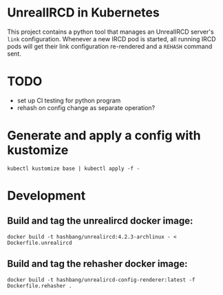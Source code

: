 # UnrealIRCD in Kubernetes

This project contains a python tool that manages an UnrealIRCD server's `link` configuration.
Whenever a new IRCD pod is started, all running IRCD pods will get their link configuration re-rendered and a `REHASH` command sent.


# TODO

  - set up CI testing for python program
  - rehash on config change as separate operation?


# Generate and apply a config with kustomize

```
kubectl kustomize base | kubectl apply -f -
```


# Development

## Build and tag the unrealircd docker image:

```
docker build -t hashbang/unrealircd:4.2.3-archlinux - < Dockerfile.unrealircd
```


## Build and tag the rehasher docker image:

```
docker build -t hashbang/unrealircd-config-renderer:latest -f Dockerfile.rehasher .
```
